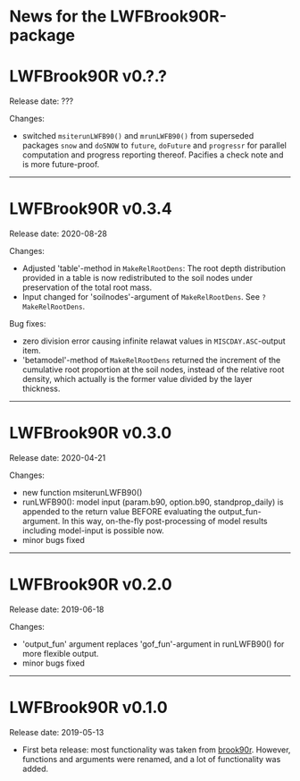 News for the LWFBrook90R-package
================

# LWFBrook90R v0.?.?
Release date: ???

Changes:

- switched `msiterunLWFB90()` and `mrunLWFB90()` from superseded packages `snow` and `doSNOW` to `future`, `doFuture` and `progressr` for parallel computation and progress reporting thereof. Pacifies a check note and is more future-proof.

----

# LWFBrook90R v0.3.4
Release date: 2020-08-28

Changes:

- Adjusted 'table'-method in `MakeRelRootDens`: The root depth distribution provided in a table is now redistributed to the soil nodes under preservation of the total root mass.
- Input changed for 'soilnodes'-argument of `MakeRelRootDens`. See `?MakeRelRootDens`.

Bug fixes:

- zero division error causing infinite relawat values in `MISCDAY.ASC`-output item.
- 'betamodel'-method of `MakeRelRootDens` returned the increment of the cumulative root proportion at the soil nodes, instead of the relative root density, which actually is the former value divided by the layer thickness.

----

# LWFBrook90R v0.3.0
Release date: 2020-04-21

Changes:

- new function msiterunLWFB90()
- runLWFB90(): model input (param.b90, option.b90, standprop_daily) is appended
	to the return value BEFORE evaluating the output_fun-argument. In this way,
	on-the-fly post-processing of model results including model-input is possible now.
- minor bugs fixed

----

# LWFBrook90R v0.2.0
Release date: 2019-06-18

Changes:

- 'output_fun' argument replaces 'gof_fun'-argument in runLWFB90() for more flexible output.
- minor bugs fixed

----

# LWFBrook90R v0.1.0
Release date: 2019-05-13

- First beta release: most functionality was taken from [brook90r](https://doi.org/10.5281/zenodo.1433677). However, functions and arguments were renamed, and a lot of functionality was added.
